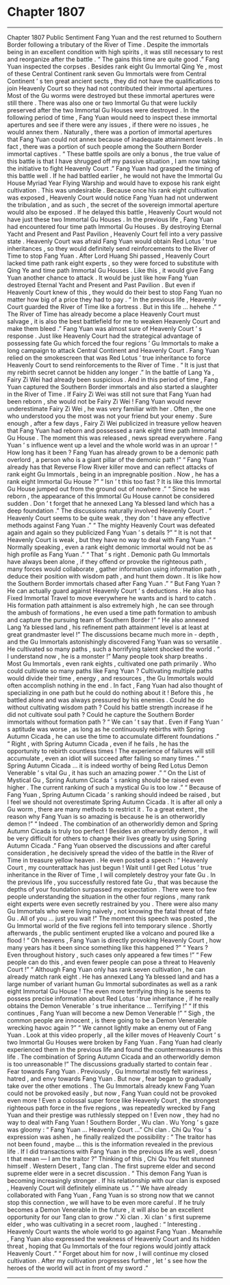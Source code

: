 
# Chapter 1807


---

Chapter 1807 Public Sentiment
Fang Yuan and the rest returned to Southern Border following a tributary of the River of Time .
Despite the immortals being in an excellent condition with high spirits , it was still necessary to rest and reorganize after the battle .
“ The gains this time are quite good .” Fang Yuan inspected the corpses .
Besides rank eight Gu Immortal Qing Ye , most of these Central Continent rank seven Gu Immortals were from Central Continent ’ s ten great ancient sects , they did not have the qualifications to join Heavenly Court so they had not contributed their immortal apertures .
Most of the Gu worms were destroyed but these immortal apertures were still there .
There was also one or two Immortal Gu that were luckily preserved after the two Immortal Gu Houses were destroyed .
In the following period of time , Fang Yuan would need to inspect these immortal apertures and see if there were any issues , if there were no issues , he would annex them .
Naturally , there was a portion of immortal apertures that Fang Yuan could not annex because of inadequate attainment levels .
In fact , there was a portion of such people among the Southern Border immortal captives .
“ These battle spoils are only a bonus , the true value of this battle is that I have shrugged off my passive situation , I am now taking the initiative to fight Heavenly Court .”
Fang Yuan had grasped the timing of this battle well .
If he had battled earlier , he would not have the Immortal Gu House Myriad Year Flying Warship and would have to expose his rank eight cultivation .
This was undesirable . Because once his rank eight cultivation was exposed , Heavenly Court would notice Fang Yuan had not underwent the tribulation , and as such , the secret of the sovereign immortal aperture would also be exposed .
If he delayed this battle , Heavenly Court would not have just these two Immortal Gu Houses . In the previous life , Fang Yuan had encountered four time path Immortal Gu Houses .
By destroying Eternal Yacht and Present and Past Pavilion , Heavenly Court fell into a very passive state .
Heavenly Court was afraid Fang Yuan would obtain Red Lotus ’ true inheritances , so they would definitely send reinforcements to the River of Time to stop Fang Yuan .
After Lord Huang Shi passed , Heavenly Court lacked time path rank eight experts , so they were forced to substitute with Qing Ye and time path Immortal Gu Houses .
Like this , it would give Fang Yuan another chance to attack .
It would be just like how Fang Yuan destroyed Eternal Yacht and Present and Past Pavilion .
But even if Heavenly Court knew of this , they would do their best to stop Fang Yuan no matter how big of a price they had to pay .
“ In the previous life , Heavenly Court guarded the River of Time like a fortress . But in this life … hehehe .”
“ The River of Time has already become a place Heavenly Court must salvage , it is also the best battlefield for me to weaken Heavenly Court and make them bleed .”
Fang Yuan was almost sure of Heavenly Court ’ s response .
Just like Heavenly Court had the strategical advantage of possessing fate Gu which forced the four regions ’ Gu Immortals to make a long campaign to attack Central Continent and Heavenly Court .
Fang Yuan relied on the smokescreen that was Red Lotus ’ true inheritance to force Heavenly Court to send reinforcements to the River of Time .
“ It is just that my rebirth secret cannot be hidden any longer .”
In the battle of Lang Ya , Fairy Zi Wei had already been suspicious . And in this period of time , Fang Yuan captured the Southern Border immortals and also started a slaughter in the River of Time .
If Fairy Zi Wei was still not sure that Fang Yuan had been reborn , she would not be Fairy Zi Wei !
Fang Yuan would never underestimate Fairy Zi Wei , he was very familiar with her .
Often , the one who understood you the most was not your friend but your enemy .
Sure enough , after a few days , Fairy Zi Wei publicized in treasure yellow heaven that Fang Yuan had reborn and possessed a rank eight time path Immortal Gu House .
The moment this was released , news spread everywhere . Fang Yuan ’ s influence went up a level and the whole world was in an uproar !
“ How long has it been ? Fang Yuan has already grown to be a demonic path overlord , a person who is a giant pillar of the demonic path !”
“ Fang Yuan already has that Reverse Flow River killer move and can reflect attacks of rank eight Gu Immortals , being in an impregnable position . Now , he has a rank eight Immortal Gu House ?”
“ Isn ’ t this too fast ? It is like this Immortal Gu House jumped out from the ground out of nowhere .”
“ Since he was reborn , the appearance of this Immortal Gu House cannot be considered sudden . Don ’ t forget that he annexed Lang Ya blessed land which has a deep foundation .”
The discussions naturally involved Heavenly Court .
“ Heavenly Court seems to be quite weak , they don ’ t have any effective methods against Fang Yuan .”
“ The mighty Heavenly Court was defeated again and again so they publicized Fang Yuan ’ s details ?”
“ It is not that Heavenly Court is weak , but they have no way to deal with Fang Yuan .”
“ Normally speaking , even a rank eight demonic immortal would not be as high profile as Fang Yuan .”
“ That ’ s right . Demonic path Gu Immortals have always been alone , if they offend or provoke the righteous path , many forces would collaborate , gather information using information path , deduce their position with wisdom path , and hunt them down . It is like how the Southern Border immortals chased after Fang Yuan .”
“ But Fang Yuan ? He can actually guard against Heavenly Court ’ s deductions . He also has Fixed Immortal Travel to move everywhere he wants and is hard to catch . His formation path attainment is also extremely high , he can see through the ambush of formations , he even used a time path formation to ambush and capture the pursuing team of Southern Border !”
“ He also annexed Lang Ya blessed land , his refinement path attainment level is at least at great grandmaster level !”
The discussions became much more in - depth , and the Gu Immortals astonishingly discovered Fang Yuan was so versatile . He cultivated so many paths , such a horrifying talent shocked the world .
“ I understand now , he is a monster !” Many people took sharp breaths . Most Gu Immortals , even rank eights , cultivated one path primarily . Who could cultivate so many paths like Fang Yuan ?
Cultivating multiple paths would divide their time , energy , and resources , the Gu Immortals would often accomplish nothing in the end .
In fact , Fang Yuan had also thought of specializing in one path but he could do nothing about it ! Before this , he battled alone and was always pressured by his enemies . Could he do without cultivating wisdom path ? Could his battle strength increase if he did not cultivate soul path ? Could he capture the Southern Border immortals without formation path ?
“ We can ’ t say that . Even if Fang Yuan ’ s aptitude was worse , as long as he continuously rebirths with Spring Autumn Cicada , he can use the time to accumulate different foundations .”
“ Right , with Spring Autumn Cicada , even if he fails , he has the opportunity to rebirth countless times ! The experience of failures will still accumulate , even an idiot will succeed after failing so many times .”
“ Spring Autumn Cicada … it is indeed worthy of being Red Lotus Demon Venerable ’ s vital Gu , it has such an amazing power .”
“ On the List of Mystical Gu , Spring Autumn Cicada ’ s ranking should be raised even higher . The current ranking of such a mystical Gu is too low .”
“ Because of Fang Yuan , Spring Autumn Cicada ’ s ranking should indeed be raised , but I feel we should not overestimate Spring Autumn Cicada . It is after all only a Gu worm , there are many methods to restrict it . To a great extent , the reason why Fang Yuan is so amazing is because he is an otherworldly demon !”
“ Indeed . The combination of an otherworldly demon and Spring Autumn Cicada is truly too perfect ! Besides an otherworldly demon , it will be very difficult for others to change their lives greatly by using Spring Autumn Cicada .”
Fang Yuan observed the discussions and after careful consideration , he decisively spread the video of the battle in the River of Time in treasure yellow heaven .
He even posted a speech : “ Heavenly Court , my counterattack has just begun ! Wait until I get Red Lotus ’ true inheritance in the River of Time , I will completely destroy your fate Gu . In the previous life , you successfully restored fate Gu , that was because the depths of your foundation surpassed my expectation . There were too few people understanding the situation in the other four regions , many rank eight experts were even secretly restrained by you . There were also many Gu Immortals who were living naively , not knowing the fatal threat of fate Gu . All of you … just you wait !”
The moment this speech was posted , the Gu Immortal world of the five regions fell into temporary silence .
Shortly afterwards , the public sentiment erupted like a volcano and poured like a flood !
“ Oh heavens , Fang Yuan is directly provoking Heavenly Court , how many years has it been since something like this happened ?”
“ Years ? Even throughout history , such cases only appeared a few times !”
“ Few people can do this , and even fewer people can pose a threat to Heavenly Court !”
“ Although Fang Yuan only has rank seven cultivation , he can already match rank eight . He has annexed Lang Ya blessed land and has a large number of variant human Gu Immortal subordinates as well as a rank eight Immortal Gu House ! The even more terrifying thing is he seems to possess precise information about Red Lotus ’ true inheritance , if he really obtains the Demon Venerable ’ s true inheritance … Terrifying !”
“ If this continues , Fang Yuan will become a new Demon Venerable !”
“ Sigh , the common people are innocent , is there going to be a Demon Venerable wrecking havoc again ?”
“ We cannot lightly make an enemy out of Fang Yuan . Look at this video properly , all the killer moves of Heavenly Court ’ s two Immortal Gu Houses were broken by Fang Yuan . Fang Yuan had clearly experienced them in the previous life and found the countermeasures in this life . The combination of Spring Autumn Cicada and an otherworldly demon is too unreasonable !”
The discussions gradually started to contain fear .
Fear towards Fang Yuan .
Previously , Gu Immortal mostly felt wariness , hatred , and envy towards Fang Yuan .
But now , fear began to gradually take over the other emotions .
The Gu Immortals already knew Fang Yuan could not be provoked easily , but now , Fang Yuan could not be provoked even more ! Even a colossal super force like Heavenly Court , the strongest righteous path force in the five regions , was repeatedly wrecked by Fang Yuan and their prestige was ruthlessly stepped on ! Even now , they had no way to deal with Fang Yuan !
Southern Border , Wu clan .
Wu Yong ’ s gaze was gloomy : “ Fang Yuan … Heavenly Court …”
Chi clan .
Chi Qu You ’ s expression was ashen , he finally realized the possibility : “ The traitor has not been found , maybe … this is the information revealed in the previous life . If I did transactions with Fang Yuan in the previous life as well , doesn ’ t that mean — I am the traitor ?”
Thinking of this , Chi Qu You felt stunned himself .
Western Desert , Tang clan .
The first supreme elder and second supreme elder were in a secret discussion .
“ This demon Fang Yuan is becoming increasingly stronger . If his relationship with our clan is exposed , Heavenly Court will definitely eliminate us .”
“ We have already collaborated with Fang Yuan , Fang Yuan is so strong now that we cannot stop this connection , we will have to be even more careful . If he truly becomes a Demon Venerable in the future , it will also be an excellent opportunity for our Tang clan to grow .”
Xi clan .
Xi clan ’ s first supreme elder , who was cultivating in a secret room , laughed : “ Interesting . Heavenly Court wants the whole world to go against Fang Yuan . Meanwhile , Fang Yuan also expressed the weakness of Heavenly Court and its hidden threat , hoping that Gu Immortals of the four regions would jointly attack Heavenly Court .”
“ Forget about him for now , I will continue my closed cultivation . After my cultivation progresses further , let ’ s see how the heroes of the world will act in front of my sword .”

---

